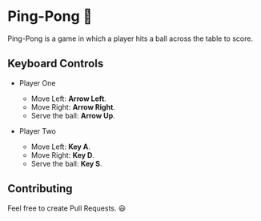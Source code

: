 # Ping-Pong :ping_pong:
Ping-Pong is a game in which a player hits a ball across the table to score.

## Keyboard Controls
- Player One
  - Move Left: **Arrow Left**.
  - Move Right: **Arrow Right**.
  - Serve the ball: **Arrow Up**.

- Player Two
  - Move Left: **Key A**.
  - Move Right: **Key D**.
  - Serve the ball: **Key S**.
  
## Contributing
Feel free to create Pull Requests. :smiley:
